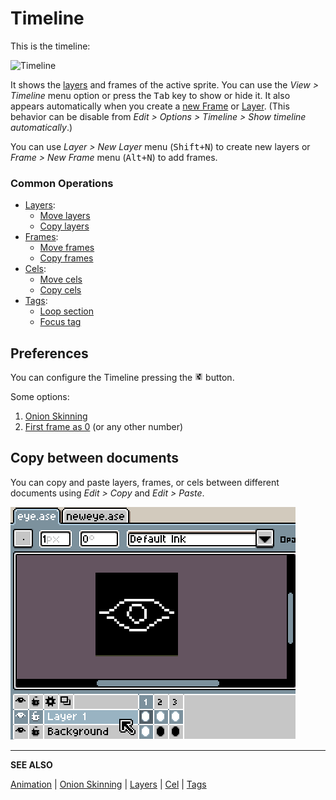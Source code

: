 # Timeline

This is the timeline:

<img src="/docs/timeline/timeline.png" alt="Timeline" class="xN" />

It shows the [layers](layers.md) and frames of the active sprite. You can use the
*View > Timeline* menu option or press the <kbd>Tab</kbd> key to show or hide
it. It also appears automatically when you create a [new Frame](new-frame.md) or
[Layer](new-layer.md). (This behavior can be disable from *Edit > Options > Timeline >
Show timeline automatically*.)

You can use *Layer > New Layer* menu (<kbd>Shift+N</kbd>) to create new layers
or *Frame > New Frame* menu (<kbd>Alt+N</kbd>) to add frames.

### Common Operations

* [Layers](layers.md):
  * [Move layers](move-layers.md)
  * [Copy layers](copy-layers.md)
* [Frames](animation.md):
  * [Move frames](move-frames.md)
  * [Copy frames](copy-frames.md)
* [Cels](cel.md):
  * [Move cels](move-cels.md)
  * [Copy cels](copy-cels.md)
* [Tags](tags.md):
  * [Loop section](loop.md)
  * [Focus tag](focus-tag.md)

## Preferences

You can configure the Timeline pressing
the ![Configure Timeline Icon](animation/configure-timeline.png) button.

Some options:

1. [Onion Skinning](onion-skinning.md)
1. [First frame as 0](https://community.aseprite.org/t/3895/2) (or any other number)

## Copy between documents

You can copy and paste layers, frames, or cels between different
documents using *Edit > Copy* and *Edit > Paste*.

![Copy and Paste on Timeline](timeline/timeline-copy-and-paste.gif)

---

**SEE ALSO**

[Animation](animation.md) |
[Onion Skinning](onion-skinning.md) |
[Layers](layers.md) |
[Cel](cel.md) |
[Tags](tags.md)
